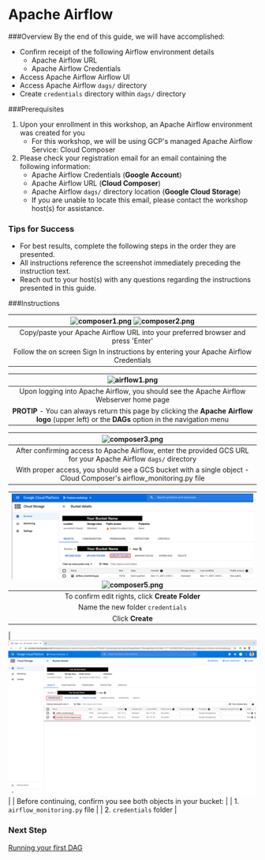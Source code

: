 # Apache Airflow

###Overview
By the end of this guide, we will have accomplished:
* Confirm receipt of the following Airflow environment details
  * Apache Airflow URL
  * Apache Airflow Credentials
* Access Apache Airflow Airflow UI
* Access Apache Airflow `dags/` directory
* Create `credentials` directory within `dags/` directory

###Prerequisites
1. Upon your enrollment in this workshop, an Apache Airflow environment was created for you 
   * For this workshop, we will be using GCP's managed Apache Airflow Service: Cloud Composer
2. Please check your registration email for an email containing the following information:
    * Apache Airflow Credentials (**Google Account**)
    * Apache Airflow URL (**Cloud Composer**)
    * Apache Airflow `dags/` directory location (**Google Cloud Storage**)
    * If you are unable to locate this email, please contact the workshop host(s) for assistance.

### Tips for Success
* For best results, complete the following steps in the order they are presented.
* All instructions reference the screenshot immediately preceding the instruction text.
* Reach out to your host(s) with any questions regarding the instructions presented in this guide.

###Instructions
  
| ![composer1.png](../../images/composer1.png) ![composer2.png](../../images/composer2.png) |
|:--:|
| Copy/paste your Apache Airflow URL into your preferred browser and press 'Enter' |
| Follow the on screen Sign In instructions by entering your Apache Airflow Credentials |


| ![airflow1.png](../../images/airflow1.png) |
|:--:|
| Upon logging into Apache Airflow, you should see the Apache Airflow Webserver home page |
| **PROTIP** - You can always return this page by clicking the **Apache Airflow logo** (upper left) or the **DAGs** option in the navigation menu |


| ![composer3.png](../../images/composer3.png) |
|:--:|
| After confirming access to Apache Airflow, enter the provided GCS URL for your Apache Airflow `dags/` directory |
| With proper access, you should see a GCS bucket with a single object - Cloud Composer's airflow_monitoring.py file |


| ![composer4.png](../../images/composer4.png) ![composer5.png](../../images/composer5.png) |
|:--:|
| To confirm edit rights, click **Create Folder** |
| Name the new folder `credentials` |
| Click **Create** |


| ![composer6.png](../../images/composer6.png) |
| Before continuing, confirm you see both objects in your bucket: |
| 1. `airflow_monitoring.py` file |
| 2. `credentials` folder |


### Next Step
[Running your first DAG](https://github.com/databand-ai/DatabandFivetranWorkshop/tree/master/guide/dag#running-your-first-dag)


